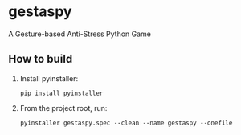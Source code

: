 # gestaspy
A Gesture-based Anti-Stress Python Game 

## How to build
1. Install pyinstaller:
   ```
   pip install pyinstaller
   ```
2. From the project root, run:
   ```
   pyinstaller gestaspy.spec --clean --name gestaspy --onefile
   ```
